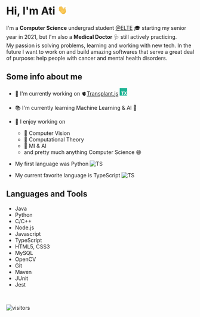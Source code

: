 # Hi, I'm Ati <img alt="👋" width="25" height="25" src="https://raw.githubusercontent.com/ABSphreak/ABSphreak/master/gifs/Hi.gif">
  
I'm a **Computer Science** undergrad student [@ELTE](https://www.elte.hu/en/) 🎓 starting my senior year in 2021, but I'm also a **Medical Doctor** 🩺 still actively practicing.  
My passion is solving problems, learning and working with new tech. In the future I want to work on and build amazing softwares that serve a great deal of purpose: help people with cancer and mental health disorders.

## Some info about me
+ 🔭 I'm currently working on 🫀[Transplant.js](https://github.com/ati-n/tx.js) <img alt="TX" width="20" height="20" src="https://github.com/ati-n/tx.js/blob/main/tx-logo.svg">
+ 📚 I'm currently learning Machine Learning & AI 🤖 
+ 🚀 I enjoy working on
  + 🔎 Computer Vision
  + 🧮 Computational Theory
  + 👾 MI & AI
  + and pretty much anything Computer Science 😄

+ My first language was Python <img alt="TS" width="20" height="20" src="https://raw.githubusercontent.com/Thomas-George-T/Thomas-George-T/master/assets/python.svg">
+ My current favorite language is TypeScript <img alt="TS" width="20" height="20" src="https://upload.wikimedia.org/wikipedia/commons/thumb/4/4c/Typescript_logo_2020.svg/240px-Typescript_logo_2020.svg.png">

## Languages and Tools
+ Java
+ Python
+ C/C++
+ Node.js
+ Javascript
+ TypeScript
+ HTML5, CSS3
+ MySQL
+ OpenCV
+ Git
+ Maven
+ JUnit
+ Jest


<br>

![visitors](https://visitor-badge.glitch.me/badge?page_id=ati-n.ati-n)
